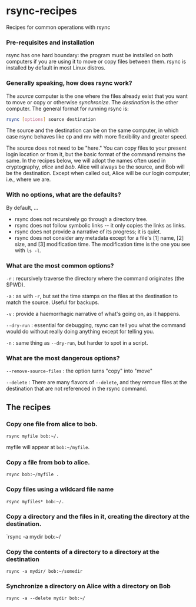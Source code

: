 # rsync-recipes
Recipes for common operations with rsync

### Pre-requisites and installation

rsync has one hard boundary: the program must be installed on both computers if you are
using it to move or copy files between them. rsync is installed by default in most Linux
distros.

### Generally speaking, how does rsync work?

The *source* computer is the one where the files already exist that you want to move or copy or otherwise
*synchronize*. The *destination* is the other computer. The general format for running rsync is:

```bash
rsync [options] source destination
```

The source and the destination can be on the same computer, in which case rsync behaves like cp and mv with 
more flexibility and greater speed.

The source does not need to be "here." You can copy files to your present login location or from it, but the
basic format of the command remains the same. In the recipes below, we will adopt the
names often used in cryptography, *alice* and *bob*. Alice will always be the source, and Bob will be the
destination. Except when called out, Alice will be our login computer; i.e., where we are.

### With no options, what are the defaults?

By default, ...

- rsync does not recursively go through a directory tree.
- rsync does not follow symbolic links -- it only copies the links as links.
- rsync does not provide a narrative of its progress; it is quiet.
- rsync does not consider any metadata except for a file's [1] name, [2] size, and [3] modification time. The
  modification time is the one you see with `ls -l`.

### What are the most common options?

`-r` : recursively traverse the directory where the command originates (the $PWD).

`-a` : as with `-r`, but set the time stamps on the files at the destination to match the source. Useful for backups.

`-v` : provide a haemorrhagic narrative of what's going on, as it happens.

`--dry-run` : essential for debugging, rsync can tell you what the command would do without really doing anything except for telling you.

`-n` : same thing as `--dry-run`, but harder to spot in a script.

### What are the most dangerous options?

`--remove-source-files` : the option turns "copy" into "move"

`--delete` : There are many flavors of `--delete`, and they remove files at the destination that are not referenced in the rsync command.

## The recipes

### Copy one file from alice to bob.

`rsync myfile bob:~/.`

myfile will appear at `bob:~/myfile`.

### Copy a file from bob to alice.

`rsync bob:~/myfile .`

### Copy files using a wildcard file name

`rsync myfiles* bob:~/.`

### Copy a directory and the files in it, creating the directory at the destination.

`rsync -a mydir bob:~/

### Copy the contents of a directory to a directory at the destination 

`rsync -a mydir/ bob:~/somedir`

### Synchronize a directory on Alice with a directory on Bob

`rsync -a --delete mydir bob:~/`
